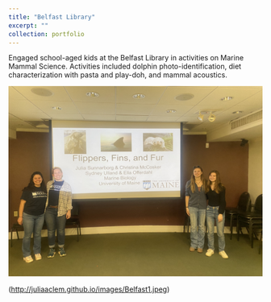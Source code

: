 ```yaml
---
title: "Belfast Library"
excerpt: ""
collection: portfolio
---
```

Engaged school-aged kids at the Belfast Library in activities on Marine Mammal Science. Activities included dolphin photo-identification, diet characterization with pasta and play-doh, and mammal acoustics.

![](/images/Belfast1.jpeg)

(http://juliaaclem.github.io/images/Belfast1.jpeg)
